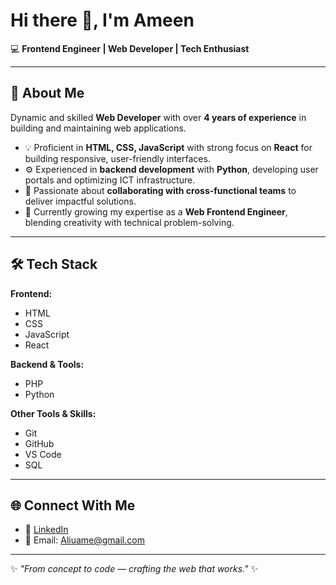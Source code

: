 # Hi there 👋, I'm Ameen  

💻 **Frontend Engineer | Web Developer | Tech Enthusiast**  

---

## 🚀 About Me  
Dynamic and skilled **Web Developer** with over **4 years of experience** in building and maintaining web applications.  
- 💡 Proficient in **HTML, CSS, JavaScript** with strong focus on **React** for building responsive, user-friendly interfaces.  
- ⚙️ Experienced in **backend development** with **Python**, developing user portals and optimizing ICT infrastructure.  
- 🤝 Passionate about **collaborating with cross-functional teams** to deliver impactful solutions.  
- 🎯 Currently growing my expertise as a **Web Frontend Engineer**, blending creativity with technical problem-solving.  

---
## 🛠️ Tech Stack  

**Frontend:**  
  - HTML  
  - CSS  
  - JavaScript  
  - React  

**Backend & Tools:**  
  - PHP  
  - Python  

  **Other Tools & Skills:**  
  - Git  
  - GitHub  
  - VS Code  
  - SQL

---

## 🌐 Connect With Me  

- 💼 [LinkedIn](https://www.linkedin.com/in/aliu-ameen-abdulrahman-aa1651197/)  
- 📧 Email: Aliuame@gmail.com

---

✨ _"From concept to code — crafting the web that works."_ ✨  

 
